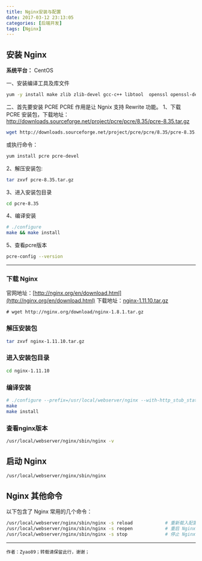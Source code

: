 ```yaml
---
title: Nginx安装与配置
date: 2017-03-12 23:13:05
categories: [后端开发]
tags: [Nginx]
---
```


## 安装 Nginx

**系统平台：** CentOS

一、安装编译工具及库文件

```sh
yum -y install make zlib zlib-devel gcc-c++ libtool  openssl openssl-devel
```

<!--more-->

二、首先要安装 PCRE
PCRE 作用是让 Ngnix 支持 Rewrite 功能。
1、下载 PCRE 安装包，下载地址： <http://downloads.sourceforge.net/project/pcre/pcre/8.35/pcre-8.35.tar.gz>

```sh
wget http://downloads.sourceforge.net/project/pcre/pcre/8.35/pcre-8.35.tar.gz
```

或执行命令：

```sh
yum install pcre pcre-devel
```

2、解压安装包:

```sh
tar zxvf pcre-8.35.tar.gz
```

3、进入安装包目录

```sh
cd pcre-8.35
```

4、编译安装

```sh
# ./configure
make && make install
```

5、查看pcre版本

```sh
pcre-config --version
```

---

### 下载 Nginx

官网地址：[http://nginx.org/en/download.html](http://nginx.org/en/download.html)
下载地址：[nginx-1.11.10.tar.gz](http://nginx.org/download/nginx-1.11.10.tar.gz)

```
# wget http://nginx.org/download/nginx-1.8.1.tar.gz
```

### 解压安装包

```sh
tar zxvf nginx-1.11.10.tar.gz
```

### 进入安装包目录

```sh
cd nginx-1.11.10
```

### 编译安装

```sh
# ./configure --prefix=/usr/local/webserver/nginx --with-http_stub_status_module --with-http_ssl_module --with-pcre=/usr/local/src/pcre-8.35
make
make install
```

### 查看nginx版本

```sh
/usr/local/webserver/nginx/sbin/nginx -v
```

## 启动 Nginx

```sh
/usr/local/webserver/nginx/sbin/nginx
```

## Nginx 其他命令

以下包含了 Nginx 常用的几个命令：

```sh
/usr/local/webserver/nginx/sbin/nginx -s reload            # 重新载入配置文件
/usr/local/webserver/nginx/sbin/nginx -s reopen            # 重启 Nginx
/usr/local/webserver/nginx/sbin/nginx -s stop              # 停止 Nginx
```

---

`作者：Zyao89；转载请保留此行，谢谢；`
